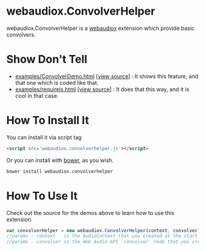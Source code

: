 webaudiox.ConvolverHelper
========================

webaudiox.ConvolverHelper is a [webaudiox](https://github.com/jeromeetienne/webaudiox)
extension which provide basic convolvers.

Show Don't Tell
===============
* [examples/ConvolverDemo.html](http://erichlof.github.io/webaudiox.convolverhelper/examples/ConvolverDemo.html)
\[[view source](https://github.com/erichlof/webaudiox.convolverhelper/blob/master/examples/ConvolverDemo.html)\] :
It shows this feature, and that one which is coded like that.
* [examples/requirejs.html](http://erichlof.github.io/webaudiox.convolverhelper/examples/requirejs.html)
\[[view source](https://github.com/erichlof/webaudiox.convolverhelper/blob/master/examples/requirejs.html)\] :
It does that this way, and it is cool in that case.

How To Install It
=================

You can install it via script tag

```html
<script src='webaudiox.convolverhelper.js'></script>
```

Or you can install with [bower](http://bower.io/), as you wish.

```bash
bower install webaudiox.convolverhelper
```

How To Use It
=============

Check out the source for the demos above to learn how to use this extension.

```javascript
var convolverHelper	= new webaudiox.ConvolverHelper(context, convolver);
//params - context   is the AudioContext that you created at the start of the program
//params - convolver is the Web Audio API 'convolver' node that you created just before this line
```
